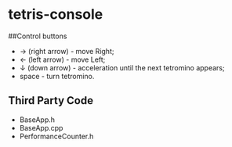 # tetris-console

##Control buttons
- → (right arrow) - move Right;
- ← (left arrow) - move Left;
- ↓ (down arrow) - acceleration until the next tetromino appears;
- space - turn tetromino.

## Third Party Code
* BaseApp.h
*  BaseApp.cpp
* PerformanceCounter.h

